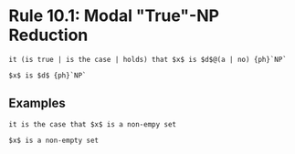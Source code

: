 Rule 10.1: Modal "True"-NP Reduction
====================================


```{rewrite-rule}
it (is true | is the case | holds) that $x$ is $d$@(a | no) {ph}`NP`

$x$ is $d$ {ph}`NP`
```


Examples
--------

```{rewrite-rule}
it is the case that $x$ is a non-empy set

$x$ is a non-empty set
```
